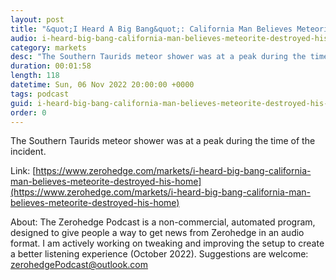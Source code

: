 ```yaml
---
layout: post
title: "&quot;I Heard A Big Bang&quot;: California Man Believes Meteorite Destroyed His Home"
audio: i-heard-big-bang-california-man-believes-meteorite-destroyed-his-home-0
category: markets
desc: "The Southern Taurids meteor shower was at a peak during the time of the incident. "
duration: 00:01:58
length: 118
datetime: Sun, 06 Nov 2022 20:00:00 +0000
tags: podcast
guid: i-heard-big-bang-california-man-believes-meteorite-destroyed-his-home-0
order: 0
---
```

The Southern Taurids meteor shower was at a peak during the time of the incident. 

Link: [https://www.zerohedge.com/markets/i-heard-big-bang-california-man-believes-meteorite-destroyed-his-home](https://www.zerohedge.com/markets/i-heard-big-bang-california-man-believes-meteorite-destroyed-his-home)

About: The Zerohedge Podcast is a non-commercial, automated program, designed to give people a way to get news from Zerohedge in an audio format.  I am actively working on tweaking and improving the setup to create a better listening experience (October 2022).  Suggestions are welcome: [zerohedgePodcast@outlook.com](mailto:zerohedgePodcast@outlook.com)